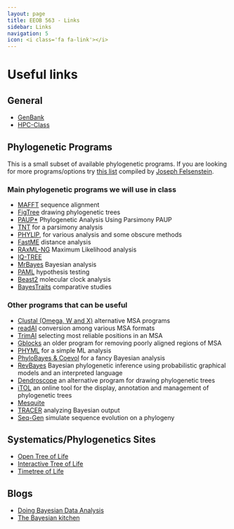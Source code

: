 ```yaml
---
layout: page
title: EEOB 563 - Links
sidebar: Links
navigation: 5
icon: <i class='fa fa-link'></i>
---
```


# Useful links
## General  
* [GenBank](http://www.ncbi.nih.gov/)   
* [HPC-Class](https://www.hpc.iastate.edu/guides/nova/hpc-class)

## Phylogenetic Programs
This is a small subset of available phylogenetic programs. If you are looking for more programs/options try [this list](https://phylipweb.github.io/phylip/software.html) compiled by [Joseph Felsenstein](https://felsenst.github.io/).

### Main phylogenetic programs we will use in class

* [MAFFT](https://mafft.cbrc.jp/alignment/software/) sequence alignment
* [FigTree](https://github.com/rambaut/figtree/releases) drawing phylogenetic trees
* [PAUP*](http://paup.phylosolutions.com/) Phylogenetic Analysis Using Parsimony PAUP
* [TNT](http://www.lillo.org.ar/phylogeny/tnt/) for a parsimony analysis
* [PHYLIP](https://phylipweb.github.io/phylip/), for various analysis and some obscure methods
* [FastME](http://www.atgc-montpellier.fr/fastme/) distance analysis
* [RAxML-NG](https://github.com/amkozlov/raxml-ng) Maximum Likelihood analysis
* [IQ-TREE](http://www.iqtree.org/)
* [MrBayes](https://nbisweden.github.io/MrBayes/index.html)  Bayesian analysis
* [PAML](http://abacus.gene.ucl.ac.uk/software/paml.html) hypothesis testing
* [Beast2](https://www.beast2.org/) molecular clock analysis
* [BayesTraits](https://www.evolution.reading.ac.uk/SoftwareMain.html) comparative studies

### Other programs that can be useful

* [Clustal (Omega, W and X)](http://www.clustal.org/) alternative MSA programs
* [readAI](https://vicfero.github.io/trimal/read_al.html) conversion among various MSA formats
* [TrimAI](https://vicfero.github.io/trimal/) selecting most reliable positions in an MSA
* [Gblocks](https://www.biologiaevolutiva.org/jcastresana/Gblocks.html) an older program for removing poorly aligned regions of MSA
* [PHYML](http://www.atgc-montpellier.fr/phyml/)  for a simple ML analysis
* [PhyloBayes & Coevol](http://megasun.bch.umontreal.ca/People/lartillot/www/) for a fancy Bayesian analysis
* [RevBayes](https://revbayes.github.io/) Bayesian phylogenetic inference using probabilistic graphical models and an interpreted language
* [Dendroscope](http://ab.inf.uni-tuebingen.de/software/dendroscope/) an alternative program for drawing phylogenetic trees
* [iTOL](https://itol.embl.de/) an online tool for the display, annotation and management of phylogenetic trees
* [Mesquite](http://mesquiteproject.wikispaces.com/)
* [TRACER](http://tree.bio.ed.ac.uk/software/tracer/) analyzing Bayesian output
* [Seq-Gen](http://tree.bio.ed.ac.uk/software/seqgen/) simulate sequence evolution on a phylogeny

Systematics/Phylogenetics Sites
---
* [Open Tree of Life](https://tree.opentreeoflife.org/)
* [Interactive Tree of Life](http://itol.embl.de/)
* [Timetree of Life](http://www.timetree.org/)


Blogs
---
* [Doing Bayesian Data Analysis](http://doingbayesiandataanalysis.blogspot.com/)
* [The Bayesian kitchen](http://bayesiancook.blogspot.com/)
